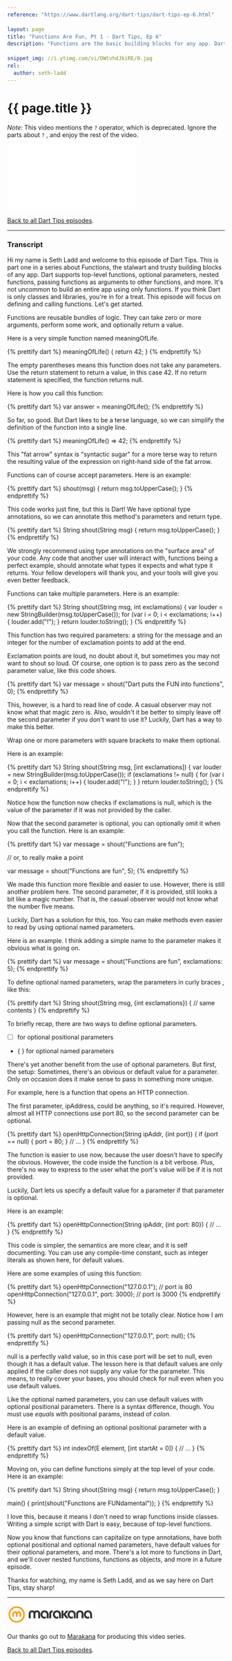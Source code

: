 ```yaml
---
reference: "https://www.dartlang.org/dart-tips/dart-tips-ep-6.html"

layout: page
title: "Functions Are Fun, Pt 1 - Dart Tips, Ep 6"
description: "Functions are the basic building blocks for any app. Dart supports top-level functions, optional parameters, default parameter values, and more. Watch this episode to learn about the basics of functions in Dart."

snippet_img: //i.ytimg.com/vi/DWtvhdJkiRE/0.jpg
rel:
  author: seth-ladd
---
```


# {{ page.title }}

*Note:* This video mentions the `?` operator, which is deprecated. Ignore
the parts about `?` , and enjoy the rest of the video.

<iframe class="dart-tips-video" src="//www.youtube.com/embed/DWtvhdJkiRE"
frameborder="0" allowfullscreen></iframe>

[Back to all Dart Tips episodes](/dart-tips/).

<hr>

### Transcript

Hi my name is Seth Ladd and welcome to this episode of Dart Tips. This is part
one in a series about Functions, the stalwart and trusty building blocks of any
app. Dart supports top-level functions, optional parameters, nested functions,
passing functions as arguments to other functions, and more. It's not uncommon
to build an entire app using only functions. If you think Dart is only classes
and libraries, you're in for a treat. This episode will focus on
defining and calling functions. Let's get started.

Functions are reusable bundles of logic. They can take zero or more
arguments, perform some work, and optionally return a value.

Here is a very simple function named meaningOfLife.

{% prettify dart %}
meaningOfLife() {
  return 42;
}
{% endprettify %}

The empty parentheses means this
function does not take any parameters. Use the return statement to return
a value, in this case 42. If no return statement is specified, the function
returns null.

Here is how you call this function:

{% prettify dart %}
var answer = meaningOfLife();
{% endprettify %}

So far, so good. But Dart likes to be a terse language, so we can simplify
the definition of the function into a single line.

{% prettify dart %}
meaningOfLife() => 42;
{% endprettify %}

This "fat arrow" syntax is "syntactic sugar" for a more terse way to return the
resulting value of the expression on right-hand side of the fat arrow.

Functions can of course accept parameters. Here is an example:

{% prettify dart %}
shout(msg) {
  return msg.toUpperCase();
}
{% endprettify %}

This code works just fine, but this is Dart! We have optional type annotations,
so we can annotate this method's parameters and return type.

{% prettify dart %}
String shout(String msg) {
  return msg.toUpperCase();
}
{% endprettify %}

We strongly recommend using type annotations on the "surface area" of your
code. Any code that another user will interact with, functions being a
perfect example, should annotate what types it expects and what type it
returns. Your fellow developers will thank you, and your tools will give you
even better feedback.

Functions can take multiple parameters. Here is an example:

{% prettify dart %}
String shout(String msg, int exclamations) {
  var louder = new StringBuilder(msg.toUpperCase());
  for (var i = 0; i < exclamations; i++) {
    louder.add("!");
  }
  return louder.toString();
}
{% endprettify %}

This function has two required parameters: a string for the message and an
integer for the number of exclamation points to add at the end.

Exclamation points are loud, no doubt about it, but sometimes you may not want
to shout so loud. Of course, one option is to pass zero as the second parameter
value, like this code shows.

{% prettify dart %}
var message = shout("Dart puts the FUN into functions", 0);
{% endprettify %}

This, however, is a hard to read line of code. A casual observer may not know
what that magic zero is. Also, wouldn't it be better to simply leave off the
second parameter if you don't want to use it? Luckily, Dart has a way to make
this better.

Wrap one or more parameters with square brackets to make them optional.

Here is an example:

{% prettify dart %}
String shout(String msg, [int exclamations]) {
  var louder = new StringBuilder(msg.toUpperCase());
  if (exclamations != null) {
    for (var i = 0; i < exclamations; i++) {
      louder.add("!");
    }
  }
  return louder.toString();
}
{% endprettify %}

Notice how the function now checks if exclamations is null, which is the value
of the parameter if it was not provided by the caller.

Now that the second parameter is optional, you can optionally omit it when you
call the function. Here is an example:

{% prettify dart %}
var message = shout("Functions are fun");

// or, to really make a point

var message = shout("Functions are fun", 5);
{% endprettify %}

We made this function more flexible and easier to use. However, there is still
another problem here. The second parameter, if it is provided, still looks
a bit like a magic number. That is, the casual observer would not know what
the number five means.

Luckily, Dart has a solution for this, too. You can make methods even
easier to read by using optional named parameters.

Here is an example. I think adding a simple name to the parameter makes it
obvious what is going on.

{% prettify dart %}
var message = shout("Functions are fun", exclamations: 5);
{% endprettify %}

To define optional named parameters, wrap the parameters in curly braces , like
this:

{% prettify dart %}
String shout(String msg, {int exclamations}) {
  // same contents
}
{% endprettify %}

To briefly recap, there are two ways to define optional parameters.

* [ ] for optional positional parameters
* { } for optional named parameters

There's yet another benefit from the use of optional parameters. But first, the
setup: Sometimes, there's an obvious or default value for a parameter. Only on
occasion does it make sense to pass in something more unique.

For example, here is a function that opens an HTTP connection.

The first parameter, ipAddress, could be anything, so it's required. However,
almost all HTTP connections use port 80, so the second parameter can be optional.

{% prettify dart %}
openHttpConnection(String ipAddr, {int port}) {
  if (port == null) {
    port = 80;
  }
  // ...
}
{% endprettify %}

The function is easier to use now, because the user doesn't have to specify
the obvious. However, the code inside the function is a bit verbose. Plus,
there's no way to express to the user what the port's value will be if
it is not provided.

Luckily, Dart lets us specify a default value for a parameter if that parameter is
optional.

Here is an example:

{% prettify dart %}
openHttpConnection(String ipAddr, {int port: 80}) {
  // ...
}
{% endprettify %}

This code is simpler, the semantics are more clear, and it is self documenting.
You can use any compile-time constant, such as integer literals as shown here,
for default values.

Here are some examples of using this function:

{% prettify dart %}
openHttpConnection("127.0.0.1");       // port is 80
openHttpConnection("127.0.0.1", port: 3000); // port is 3000
{% endprettify %}

However, here is an example that might not be totally clear. Notice
how I am passing null as the second parameter.

{% prettify dart %}
openHttpConnection("127.0.0.1", port: null);
{% endprettify %}

null is a perfectly valid value, so in this case port will be set to null,
even though it has a default value. The lesson here is that default values
are only applied if the caller does not supply any value for the parameter.
This means, to really cover your bases, you should check for null even
when you use default values.

Like the optional named parameters, you can use default values
with optional positional parameters. There is a syntax difference, though.
You must use _equals_ with positional params, instead of _colon_.

Here is an example of defining an optional positional parameter with a default
value.

{% prettify dart %}
int indexOf(E element, [int startAt = 0]) {
  // ...
}
{% endprettify %}

Moving on, you can define functions simply at the top level of your code.
Here is an example:

{% prettify dart %}
String shout(String msg) {
  return msg.toUpperCase();
}

main() {
  print(shout("Functions are FUNdamental"));
}
{% endprettify %}

I love this, because it means I don't need to wrap functions inside
classes. Writing a simple script with Dart is easy, because of top-level
functions.

Now you know that functions can capitalize on type annotations, have both
optional positional and optional named parameters, have default values for their
optional parameters, and more. There's a lot more to functions in Dart, and
we'll cover nested functions, functions as objects, and more in a future
episode.

Thanks for watching, my name is Seth Ladd, and as we say here on Dart Tips, stay sharp!

<hr>

<img src="images/marakana-logo.png" alt="Marakana Logo">

Our thanks go out to [Marakana](http://www.marakana.com) for producing this
video series.

[Back to all Dart Tips episodes](/dart-tips/).
